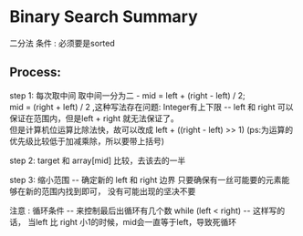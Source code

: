 # Binary Search Summary

二分法
条件 : 必须要是sorted

## Process:
 step 1: 每次取中间
 取中间一分为二 - mid = left + (right - left) / 2;    
 mid = (right + left) / 2 ,这种写法存在问题: Integer有上下限 -- left 和 right 可以保证在范围内，但是left + right 就无法保证了。   
 但是计算机位运算比除法快，故可以改成 left + ((right - left) >> 1) (ps:为运算的优先级比较低于加减乘除，所以要带上括号)

 step 2: target 和 array[mid] 比较，去该去的一半

 step 3: 缩小范围 -- 确定新的 left 和 right 边界
    只要确保有一丝可能要的元素能够在新的范围内找到即可， 没有可能出现的坚决不要

注意 : 循环条件 -- 来控制最后出循环有几个数
       while (left < right) -- 这样写的话， 当left 比 right 小1的时候，mid会一直等于left，导致死循环
